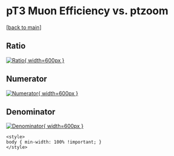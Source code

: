 # pT3 Muon Efficiency vs. ptzoom

[[back to main](./)]



## Ratio

[![Ratio](../mtv/var/pT3_13_eff_ptzoom.png){ width=600px }](../mtv/var/pT3_13_eff_ptzoom.pdf)

## Numerator

[![Numerator](../mtv/num/pT3_13_eff_ptzoom_num0.png){ width=600px }](../mtv/num/pT3_13_eff_ptzoom_num0.pdf)

## Denominator

[![Denominator](../mtv/den/pT3_13_eff_ptzoom_den.png){ width=600px }](../mtv/den/pT3_13_eff_ptzoom_den.pdf)


``` {=html}
<style>
body { min-width: 100% !important; }
</style>
```

